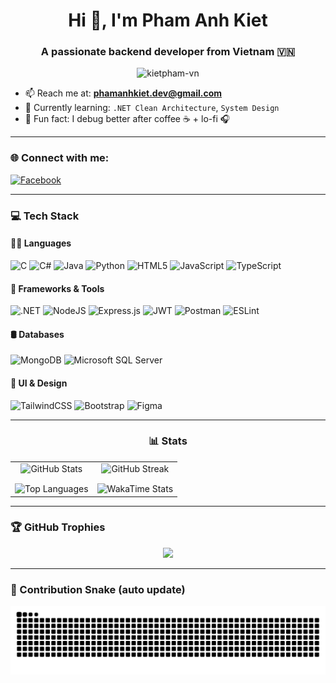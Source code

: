<h1 align="center">Hi 👋, I'm Pham Anh Kiet</h1>
<h3 align="center">A passionate backend developer from Vietnam 🇻🇳</h3>

<p align="center">
  <img src="https://komarev.com/ghpvc/?username=kietpham-vn&label=Profile%20views&color=0e75b6&style=flat" alt="kietpham-vn" />
</p>

- 📫 Reach me at: **phamanhkiet.dev@gmail.com**
- 🌱 Currently learning: `.NET Clean Architecture`, `System Design`
- 🧠 Fun fact: I debug better after coffee ☕ + lo-fi 🎧

---

### 🌐 Connect with me:
<p align="left">
  <a href="https://www.facebook.com/PhamAnhKiet2005/" target="_blank">
    <img src="https://raw.githubusercontent.com/rahuldkjain/github-profile-readme-generator/master/src/images/icons/Social/facebook.svg" alt="Facebook" height="30" width="40"/>
  </a>
</p>

---

### 💻 Tech Stack

#### 👨‍💻 Languages
![C](https://img.shields.io/badge/c-%2300599C.svg?style=for-the-badge&logo=c&logoColor=white)
![C#](https://img.shields.io/badge/c%23-%23239120.svg?style=for-the-badge&logo=c-sharp&logoColor=white)
![Java](https://img.shields.io/badge/java-%23ED8B00.svg?style=for-the-badge&logo=java&logoColor=white)
![Python](https://img.shields.io/badge/python-3670A0?style=for-the-badge&logo=python&logoColor=ffdd54)
![HTML5](https://img.shields.io/badge/html5-%23E34F26.svg?style=for-the-badge&logo=html5&logoColor=white)
![JavaScript](https://img.shields.io/badge/javascript-%23323330.svg?style=for-the-badge&logo=javascript&logoColor=%23F7DF1E)
![TypeScript](https://img.shields.io/badge/typescript-%23007ACC.svg?style=for-the-badge&logo=typescript&logoColor=white)

#### 🧰 Frameworks & Tools
![.NET](https://img.shields.io/badge/.NET-5C2D91?style=for-the-badge&logo=.net&logoColor=white)
![NodeJS](https://img.shields.io/badge/node.js-6DA55F?style=for-the-badge&logo=node.js&logoColor=white)
![Express.js](https://img.shields.io/badge/express.js-%23404d59.svg?style=for-the-badge&logo=express&logoColor=%2361DAFB)
![JWT](https://img.shields.io/badge/JWT-black?style=for-the-badge&logo=JSON%20web%20tokens)
![Postman](https://img.shields.io/badge/Postman-FF6C37?style=for-the-badge&logo=postman&logoColor=white)
![ESLint](https://img.shields.io/badge/ESLint-4B3263?style=for-the-badge&logo=eslint&logoColor=white)

#### 🛢️ Databases
![MongoDB](https://img.shields.io/badge/MongoDB-%234ea94b.svg?style=for-the-badge&logo=mongodb&logoColor=white)
![Microsoft SQL Server](https://img.shields.io/badge/Microsoft%20SQL%20Server-CC2927?style=for-the-badge&logo=microsoft%20sql%20server&logoColor=white)

#### 🎨 UI & Design
![TailwindCSS](https://img.shields.io/badge/tailwindcss-%2338B2AC.svg?style=for-the-badge&logo=tailwind-css&logoColor=white)
![Bootstrap](https://img.shields.io/badge/bootstrap-%23563D7C.svg?style=for-the-badge&logo=bootstrap&logoColor=white)
![Figma](https://img.shields.io/badge/figma-%23F24E1E.svg?style=for-the-badge&logo=figma&logoColor=white)

---

<h3 align="center">📊 Stats</h3>

<table align="center" border="0" cellspacing="0" cellpadding="0">
  <!-- Hàng 1 -->
  <tr>
    <td align="center">
      <img src="https://github-readme-stats.vercel.app/api?username=kietpham-vn&theme=radical&hide_border=true&include_all_commits=true&count_private=true"
           alt="GitHub Stats"
           width="100%" height="auto" />
    </td>
    <td align="center">
      <img src="https://github-readme-streak-stats.herokuapp.com/?user=kietpham-vn&theme=radical&hide_border=true"
           alt="GitHub Streak"
           width="100%" height="auto" />
    </td>
  </tr>

  <!-- Hàng 2 -->
  <tr>
    <td align="center" style="padding-top: 12px;">
      <img src="https://github-readme-stats.vercel.app/api/top-langs/?username=kietpham-vn&theme=radical&hide_border=true&layout=compact"
           alt="Top Languages"
           width="100%" height="auto" />
    </td>
    <td align="center" style="padding-top: 12px;">
      <img src="https://github-readme-stats.vercel.app/api/wakatime?username=@6584d8d2-4284-451b-b141-b5793cea8622&theme=radical&hide_border=true&layout=compact"
           alt="WakaTime Stats"
           width="100%" height="auto" />
    </td>
  </tr>
</table>


---

### 🏆 GitHub Trophies

<p align="center">
  <img src="https://github-profile-trophy.vercel.app/?username=kietpham-vn&theme=radical&no-frame=true&row=1&column=6" />
</p>

---

### 🐍 Contribution Snake (auto update)
<picture>
  <source media="(prefers-color-scheme: dark)" srcset="dist/github-snake-dark.svg" />
  <source media="(prefers-color-scheme: light)" srcset="dist/github-snake.svg" />
  <img alt="github-snake" src="dist/github-snake.svg" />
</picture>

